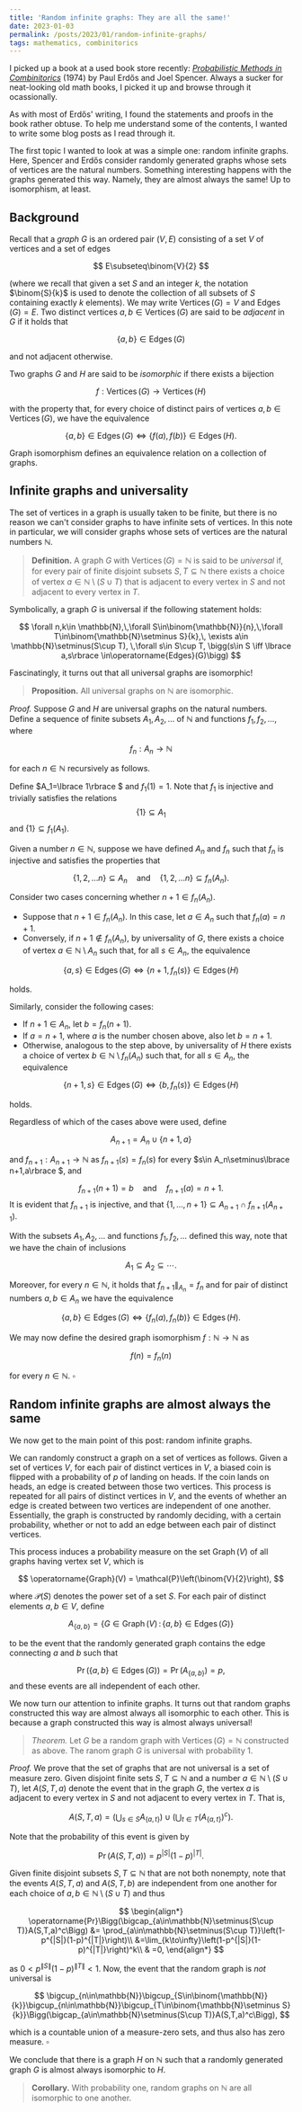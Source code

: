 ```yaml
---
title: 'Random infinite graphs: They are all the same!'
date: 2023-01-03
permalink: /posts/2023/01/random-infinite-graphs/
tags: mathematics, combinitorics
---
```


<script src="https://cdn.mathjax.org/mathjax/latest/MathJax.js?config=TeX-AMS-MML_HTMLorMML" type="text/javascript"></script>

I picked up a book at a used book store recently: *[Probabilistic Methods in Combinitorics](https://www.amazon.ca/Probabilistic-Methods-Combinatorics-Paul-Erdos/dp/0122409604)* (1974) by Paul Erdős and Joel Spencer. Always a sucker for neat-looking old math books, I picked it up and browse through it ocassionally.

As with most of Erdős' writing, I found the statements and proofs in the book rather obtuse. To help me understand some of the contents, I wanted to write some blog posts as I read through it.

The first topic I wanted to look at was a simple one: random infinite graphs. Here, Spencer and Erdős consider randomly generated graphs whose sets of vertices are the natural numbers. Something interesting happens with the graphs generated this way. Namely, they are almost always the same! Up to isomorphism, at least.


## Background

Recall that a *graph* $G$ is an ordered pair $(V,E)$ consisting of a set $V$ of vertices and a set of edges

$$
E\subseteq\binom{V}{2}
$$

(where we recall that given a set $S$ and an integer $k$, the notation $\binom{S}{k}$ is used to denote the collection of all subsets of $S$ containing exactly $k$ elements).  We may write $\operatorname{Vertices}(G)=V$ and $\operatorname{Edges}(G)=E$. Two distinct vertices $a,b\in \operatorname{Vertices}(G)$ are said to be *adjacent* in $G$ if it holds that

$$
\lbrace a,b\rbrace \in \operatorname{Edges}(G)
$$

and not adjacent otherwise.

Two graphs $G$ and $H$ are said to be *isomorphic* if there exists a bijection

$$
f:\operatorname{Vertices}(G)\to\operatorname{Vertices}(H)
$$

with the property that, for every choice of distinct pairs of vertices $a,b\in\operatorname{Vertices}(G)$, we have the equivalence

$$
\lbrace a,b\rbrace \in \operatorname{Edges}(G)\iff\lbrace f(a),f(b)\rbrace \in \operatorname{Edges}(H).
$$

Graph isomorphism defines an equivalence relation on a collection of graphs.

## Infinite graphs and universality

The set of vertices in a graph is usually taken to be finite, but there is no reason we can't consider graphs to have infinite sets of vertices. In this note in particular, we will consider graphs whose sets of vertices are the natural numbers $\mathbb{N}$.

> **Definition.** A graph $G$ with $\operatorname{Vertices}(G)=\mathbb{N}$ is said to be *universal* if, for every pair of finite disjoint subsets $S,T\subseteq\mathbb{N}$ there exists a choice of vertex $a\in\mathbb{N}\setminus(S\cup T)$ that is adjacent to every vertex in $S$ and not adjacent to every vertex in $T$.

Symbolically, a graph $G$ is universal if the following statement holds:

$$
\forall n,k\in \mathbb{N},\,\forall S\in\binom{\mathbb{N}}{n},\,\forall T\in\binom{\mathbb{N}\setminus S}{k},\, \exists a\in \mathbb{N}\setminus(S\cup T), \,\forall s\in S\cup T, \bigg(s\in S \iff \lbrace a,s\rbrace \in\operatorname{Edges}(G)\bigg)
$$

Fascinatingly, it turns out that all universal graphs are isomorphic!

>**Proposition.** All universal graphs on $\mathbb{N}$ are isomorphic.

*Proof.* Suppose $G$ and $H$ are universal graphs on the natural numbers. Define a sequence of finite subsets $A_1,A_2,\dots$ of $\mathbb{N}$ and functions $f_1,f_2,\dots$, where

$$
f_n:A_n\to\mathbb{N}
$$

for each $n\in\mathbb{N}$ recursively as follows.

Define $A_1=\lbrace  1\rbrace $ and $f_1(1)=1$. Note that $f_1$ is injective and trivially satisfies the relations $$\lbrace  1\rbrace \subseteq A_1$$ and $\lbrace 1\rbrace \subseteq f_1(A_1)$.

Given a number $n\in\mathbb{N}$, suppose we have defined $A_n$ and $f_n$ such that $f_n$ is injective and satisfies the properties that

$$
\lbrace 1,2,\dots n\rbrace \subseteq A_n \quad\text{and}\quad \lbrace 1,2,\dots n\rbrace \subseteq f_n(A_n).
$$

Consider two cases concerning whether $n+1\in f_n(A_n)$.
- Suppose that $n+1\in f_n(A_n)$. In this case, let $a\in A_n$ such that $f_n(a)=n+1$.
- Conversely, if $n+1\notin f_n(A_n)$, by universality of $G$, there exists a choice of vertex $a\in\mathbb{N}\setminus A_n$ such that, for all $s\in A_n$, the equivalence

$$
\lbrace  a,s\rbrace \in \operatorname{Edges}(G) \iff \lbrace n+1,f_n(s)\rbrace \in\operatorname{Edges}(H)
$$

  holds.

Similarly, consider the following cases:
- If $n+1\in A_n$, let $b=f_n(n+1)$.
- If $a=n+1$, where $a$ is the number chosen above, also let $b=n+1$.
- Otherwise, analogous to the step above, by universality of $H$ there exists a choice of vertex $b\in\mathbb{N}\setminus f_n(A_n)$ such that, for all $s\in A_n$, the equivalence

$$
\lbrace n+1,s\rbrace \in \operatorname{Edges}(G) \iff \lbrace b,f_n(s)\rbrace \in\operatorname{Edges}(H)
$$

   holds.

Regardless of which of the cases above were used, define

$$
A_{n+1} = A_n\cup\lbrace n+1, a\rbrace
$$

and $f_{n+1}:A_{n+1}\to\mathbb{N}$ as $f_{n+1}(s)= f_n(s)$ for every $s\in A_n\setminus\lbrace n+1,a\rbrace $, and

$$
f_{n+1}(n+1) = b \quad\text{and}\quad f_{n+1}(a) = n+1.
$$
It is evident that $f_{n+1}$ is injective, and that $\lbrace 1,\dots,n+1\rbrace \subseteq A_{n+1}\cap f_{n+1}(A_{n+1})$.

With the subsets $A_1,A_2,\dots$ and functions $f_1,f_2,\dots$ defined this way, note that we have the chain of inclusions

$$
A_1\subseteq A_2\subseteq \cdots.
$$

Moreover, for every $n\in\mathbb{N}$, it holds that $f_{n+1}\|_{A_n} = f_n$ and for pair of distinct numbers $a,b\in A_n$ we have the equivalence

$$
\lbrace a,b\rbrace \in \operatorname{Edges}(G) \iff \lbrace f_n(a),f_n(b)\rbrace \in \operatorname{Edges}(H).
$$

We may now define the desired graph isomorphism $f:\mathbb{N}\to\mathbb{N}$ as

$$
f(n) = f_n(n)
$$

for every $n\in\mathbb{N}$.
$\square$


## Random infinite graphs are almost always the same

We now get to the main point of this post: random infinite graphs.

We can randomly construct a graph on a set of vertices as follows. Given a set of vertices $V$, for each pair of distinct vertices in $V$, a biased coin is flipped with a probability of $p$ of landing on heads. If the coin lands on heads, an edge is created between those two vertices. This process is repeated for all pairs of distinct vertices in $V$, and the events of whether an edge is created between two vertices are independent of one another. Essentially, the graph is constructed by randomly deciding, with a certain probability, whether or not to add an edge between each pair of distinct vertices.

This process induces a probability measure on the set $\operatorname{Graph}(V)$ of all graphs having vertex set $V$, which is

$$
\operatorname{Graph}(V) = \mathcal{P}\left(\binom{V}{2}\right),
$$

where $\mathcal{P}(S)$ denotes the power set of a set $S$. For each pair of distinct elements $a,b\in V$, define

$$
A_{\lbrace a,b\rbrace } = \big\lbrace G\in \operatorname{Graph}(V)\,:\, \lbrace a,b\rbrace \in\operatorname{Edges}(G)\big\rbrace
$$

to be the event that the randomly generated graph contains the edge connecting $a$ and $b$ such that

$$
\operatorname{Pr}\big(\lbrace a,b\rbrace \in\operatorname{Edges}(G)\big) = \operatorname{Pr}(A_{\lbrace a,b\rbrace }) = p,
$$
and these events are all independent of each other.

We now turn our attention to infinite graphs. It turns out that random graphs constructed this way are almost always all isomorphic to each other. This is because a graph constructed this way is almost always universal!

>*Theorem.* Let $G$ be a random graph with $\operatorname{Vertices}(G)=\mathbb{N}$ constructed as above. The ranom graph $G$ is universal with probability $1$.

*Proof.* We prove that the set of graphs that are not universal is a set of measure zero. Given disjoint finite sets $S,T\subseteq\mathbb{N}$ and a number $a\in\mathbb{N}\setminus (S\cup T)$, let $A(S,T,a)$ denote the event that in the graph $G$, the vertex $a$ is adjacent to every vertex in $S$ and not adjacent to every vertex in $T$. That is,

$$
A(S,T,a) = \Bigg(\bigcup_{s\in S} A_{\lbrace a,t\rbrace }\Bigg)\cup\Bigg(\bigcup_{t\in T} (A_{\lbrace a,t\rbrace })^c\Bigg).
$$

Note that the probability of this event is given by

$$
\operatorname{Pr}\big(A(S,T,a)\big) = p^{|S|}(1-p)^{|T|}.
$$

Given finite disjoint subsets $S,T\subseteq\mathbb{N}$ that are not both nonempty, note that the events $A(S,T,a)$ and $A(S,T,b)$ are independent from one another for each choice of $a,b\in\mathbb{N}\setminus (S\cup T)$ and thus

$$
\begin{align*}
\operatorname{Pr}\Bigg(\bigcap_{a\in\mathbb{N}\setminus(S\cup T)}A(S,T,a)^c\Bigg)
&= \prod_{a\in\mathbb{N}\setminus(S\cup T)}\left(1-p^{|S|}(1-p)^{|T|}\right)\\
&=\lim_{k\to\infty}\left(1-p^{|S|}(1-p)^{|T|}\right)^k\\
 & =0,
\end{align*}
$$

as $0<p^{\|S\|}(1-p)^{\|T\|}<1$. Now, the event that the random graph is *not* universal is

$$
\bigcup_{n\in\mathbb{N}}\bigcup_{S\in\binom{\mathbb{N}}{k}}\bigcup_{n\in\mathbb{N}}\bigcup_{T\in\binom{\mathbb{N}\setminus S}{k}}\Bigg(\bigcap_{a\in\mathbb{N}\setminus(S\cup T)}A(S,T,a)^c\Bigg),
$$

which is a countable union of a measure-zero sets, and thus also has zero measure.
$\square$

We conclude that there is a graph $H$ on $\mathbb{N}$ such that a randomly generated graph $G$ is almost always isomorphic to $H$.

>**Corollary.** With probability one, random graphs on $\mathbb{N}$ are all isomorphic to one another.
